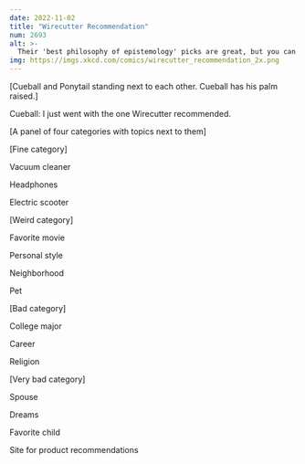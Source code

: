 ```yaml
---
date: 2022-11-02
title: "Wirecutter Recommendation"
num: 2693
alt: >-
  Their 'best philosophy of epistemology' picks are great, but you can tell they're struggling a little in the 'why you should trust us' section.
img: https://imgs.xkcd.com/comics/wirecutter_recommendation_2x.png
---
```

[Cueball and Ponytail standing next to each other. Cueball has his palm raised.]

Cueball: I just went with the one Wirecutter recommended.

[A panel of four categories with topics next to them]

[Fine category]

Vacuum cleaner

Headphones

Electric scooter

[Weird category]

Favorite movie

Personal style

Neighborhood

Pet

[Bad category]

College major

Career

Religion

[Very bad category]

Spouse

Dreams

Favorite child

Site for product recommendations